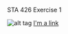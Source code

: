 STA 426 Exercise 1

![alt tag](https://github.com/mbizzo/Ex1/blob/master/DSC_3443.JPG)
[I'm a link](https://www.google.com)
